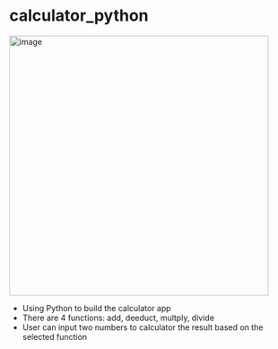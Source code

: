 # calculator_python

<img width="462" alt="image" src="https://user-images.githubusercontent.com/39978937/229567637-abdcc148-3d8e-4bd0-a536-848b44823724.png">

- Using Python to build the calculator app
- There are 4 functions: add, deeduct, multply, divide
- User can input two numbers to calculator the result based on the selected function

